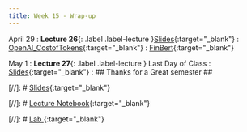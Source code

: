 ```yaml
---
title: Week 15 - Wrap-up
---
```


April 29
: **Lecture 26**{: .label .label-lecture }[Slides](https://docs.google.com/presentation/d/15lROnqgVq93ry7cRN67pVUsgTwb4nqCVketXhWOsFc0/edit?usp=sharing){:target="_blank"}
: [OpenAI_CostofTokens](https://datahub.berkeley.edu/hub/user-redirect/git-pull?repo=https%3A%2F%2Fgithub.com%2FUCB-Econ-148%2Fecon148-sp25&branch=main&urlpath=lab%2Ftree%2Fecon148-sp25%2Flec%2Flec15.1%2FOpenAI_API.ipynb){:target="_blank"} 
: [FinBert](https://datahub.berkeley.edu/hub/user-redirect/git-pull?repo=https%3A%2F%2Fgithub.com%2FUCB-Econ-148%2Fecon148-sp25&branch=main&urlpath=lab%2Ftree%2Fecon148-sp25%2Flec%2Flec15.1%2FFinBertDemo1.ipynb){:target="_blank"} 



May 1
: **Lecture 27**{: .label .label-lecture }  Last Day of Class 
: [Slides](https://docs.google.com/presentation/d/1lypz-rs_JdsBy-Vrcic3tk7pkTWC5hgcSAfLXISjGRI/edit?usp=sharing){:target="_blank"}
: ## Thanks for a Great semester ##

[//]: # [Slides](){:target="_blank"} 

[//]: # [Lecture Notebook](){:target="_blank"} 

[//]: # [Lab ](){:target="_blank"} 

